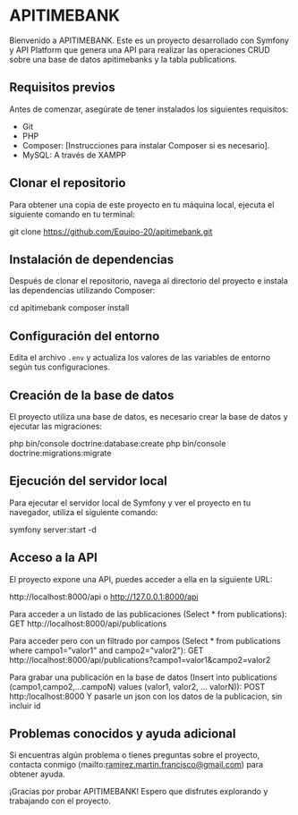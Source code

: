 # APITIMEBANK

Bienvenido a APITIMEBANK. Este es un proyecto desarrollado con Symfony y API Platform que genera una API para realizar las operaciones CRUD
sobre una base de datos apitimebanks y la tabla publications.

## Requisitos previos

Antes de comenzar, asegúrate de tener instalados los siguientes requisitos:

- Git
- PHP 
- Composer: [Instrucciones para instalar Composer si es necesario].
- MySQL: A través de XAMPP 

## Clonar el repositorio

Para obtener una copia de este proyecto en tu máquina local, ejecuta el siguiente comando en tu terminal:

git clone https://github.com/Equipo-20/apitimebank.git


## Instalación de dependencias

Después de clonar el repositorio, navega al directorio del proyecto e instala las dependencias utilizando Composer:

cd apitimebank
composer install


## Configuración del entorno

Edita el archivo `.env` y actualiza los valores de las variables de entorno según tus configuraciones.

## Creación de la base de datos

El proyecto utiliza una base de datos, es necesario crear la base de datos y ejecutar las migraciones:

php bin/console doctrine:database:create
php bin/console doctrine:migrations:migrate

## Ejecución del servidor local

Para ejecutar el servidor local de Symfony y ver el proyecto en tu navegador, utiliza el siguiente comando:

symfony server:start -d

## Acceso a la API

El proyecto expone una API, puedes acceder a ella en la siguiente URL:

http://localhost:8000/api o http://127.0.0.1:8000/api

Para acceder a un listado de las publicaciones (Select * from publications): 
GET http://localhost:8000/api/publications

Para acceder pero con un filtrado por campos (Select * from publications where campo1="valor1" and campo2="valor2"):
GET http://localhost:8000/api/publications?campo1=valor1&campo2=valor2

Para grabar una publicación en la base de datos (Insert into publications (campo1,campo2,...campoN) values (valor1, valor2, ... valorN)):
POST http:/localhost:8000  Y pasarle un json con los datos de la publicacion, sin incluir id

## Problemas conocidos y ayuda adicional

Si encuentras algún problema o tienes preguntas sobre el proyecto, contacta conmigo (mailto:ramirez.martin.francisco@gmail.com) para obtener ayuda.

¡Gracias por probar APITIMEBANK! Espero que disfrutes explorando y trabajando con el proyecto.


